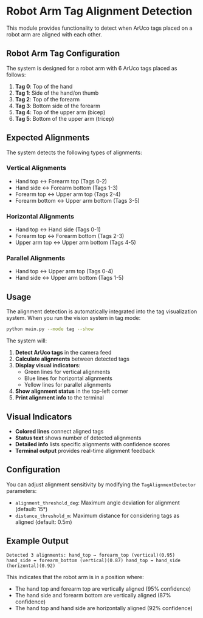 # Robot Arm Tag Alignment Detection

This module provides functionality to detect when ArUco tags placed on a robot arm are aligned with each other.

## Robot Arm Tag Configuration

The system is designed for a robot arm with 6 ArUco tags placed as follows:

1. **Tag 0**: Top of the hand
2. **Tag 1**: Side of the hand/on thumb  
3. **Tag 2**: Top of the forearm
4. **Tag 3**: Bottom side of the forearm
5. **Tag 4**: Top of the upper arm (bicep)
6. **Tag 5**: Bottom of the upper arm (tricep)

## Expected Alignments

The system detects the following types of alignments:

### Vertical Alignments
- Hand top ↔ Forearm top (Tags 0-2)
- Hand side ↔ Forearm bottom (Tags 1-3)
- Forearm top ↔ Upper arm top (Tags 2-4)
- Forearm bottom ↔ Upper arm bottom (Tags 3-5)

### Horizontal Alignments
- Hand top ↔ Hand side (Tags 0-1)
- Forearm top ↔ Forearm bottom (Tags 2-3)
- Upper arm top ↔ Upper arm bottom (Tags 4-5)

### Parallel Alignments
- Hand top ↔ Upper arm top (Tags 0-4)
- Hand side ↔ Upper arm bottom (Tags 1-5)

## Usage

The alignment detection is automatically integrated into the tag visualization system. When you run the vision system in tag mode:

```bash
python main.py --mode tag --show
```

The system will:

1. **Detect ArUco tags** in the camera feed
2. **Calculate alignments** between detected tags
3. **Display visual indicators**:
   - Green lines for vertical alignments
   - Blue lines for horizontal alignments  
   - Yellow lines for parallel alignments
4. **Show alignment status** in the top-left corner
5. **Print alignment info** to the terminal

## Visual Indicators

- **Colored lines** connect aligned tags
- **Status text** shows number of detected alignments
- **Detailed info** lists specific alignments with confidence scores
- **Terminal output** provides real-time alignment feedback

## Configuration

You can adjust alignment sensitivity by modifying the `TagAlignmentDetector` parameters:

- `alignment_threshold_deg`: Maximum angle deviation for alignment (default: 15°)
- `distance_threshold_m`: Maximum distance for considering tags as aligned (default: 0.5m)

## Example Output

```
Detected 3 alignments: hand_top ↔ forearm_top (vertical)(0.95) hand_side ↔ forearm_bottom (vertical)(0.87) hand_top ↔ hand_side (horizontal)(0.92)
```

This indicates that the robot arm is in a position where:
- The hand top and forearm top are vertically aligned (95% confidence)
- The hand side and forearm bottom are vertically aligned (87% confidence)  
- The hand top and hand side are horizontally aligned (92% confidence)
